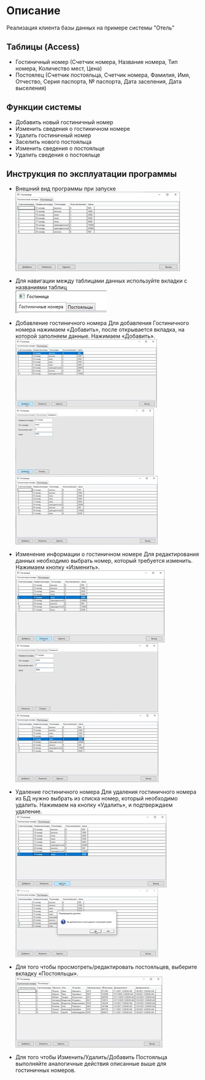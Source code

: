 # Описание
Реализация клиента базы данных на примере системы "Отель"
## Таблицы (Access)
- Гостиничный номер (Счетчик номера, Название номера, Тип номера, Количество мест, Цена)
- Постоялец (Счетчик постояльца, Счетчик номера, Фамилия, Имя, Отчество, Серия паспорта, № паспорта, Дата заселения, Дата выселения)

## Функции системы
- Добавить новый гостиничный номер
- Изменить сведения о гостиничном номере
- Удалить гостиничный номер
- Заселить нового постояльца
- Изменить сведения о постояльце
- Удалить сведения о постояльце

## Инструкция по эксплуатации программы
- Внешний вид программы при запуске    
![Alt-текст](screenshots/1.jpg "Скриншот")    

- Для навигации между таблицами данных используйте вкладки с названиями таблиц    
![Alt-текст](screenshots/2.jpg "Скриншот")    

- Добавление гостиничного номера
Для добавления Гостиничного номера нажимаем «Добавить», после открывается вкладка, на которой заполняем данные. Нажимаем «Добавить».    
![Alt-текст](screenshots/3.jpg "Скриншот")    
![Alt-текст](screenshots/4.jpg "Скриншот")    
![Alt-текст](screenshots/5.jpg "Скриншот")    

- Изменение информации о гостиничном номере
Для редактирования данных необходимо выбрать номер, который требуется изменить. Нажимаем кнопку «Изменить».    
![Alt-текст](screenshots/6.jpg "Скриншот")    
![Alt-текст](screenshots/7.jpg "Скриншот")    
![Alt-текст](screenshots/8.jpg "Скриншот")    

- Удаление гостиничного номера
Для удаления гостиничного номера из БД нужно выбрать из списка номер, который необходимо удалить. Нажимаем на кнопку «Удалить», и подтверждаем удаление.    
![Alt-текст](screenshots/9.jpg "Скриншот")    
![Alt-текст](screenshots/10.jpg "Скриншот")    

- Для того чтобы просмотреть/редактировать постояльцев, выберите вкладку «Постояльцы».    
![Alt-текст](screenshots/11.jpg "Скриншот")    

- Для того чтобы Изменить/Удалить/Добавить Постояльца выполняйте аналогичные действия описанные выше для гостиничных номеров.
